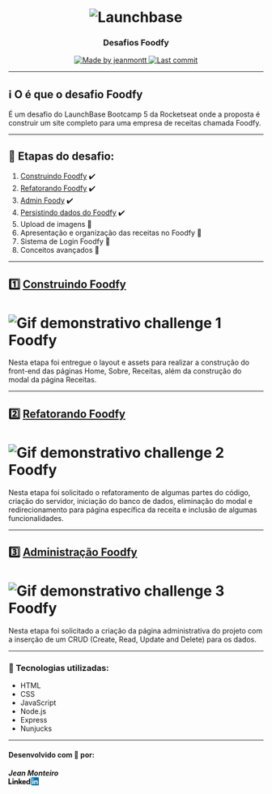 <h1 align="center">
    <img alt="Launchbase" src="https://storage.googleapis.com/golden-wind/bootcamp-launchbase/logo.png" width="400px" />
</h1>

<h3 align="center">
  Desafios Foodfy
</h3>

<p align="center">

  <a href="https://github.com/jeanmontt">
    <img alt="Made by jeanmontt" src="https://img.shields.io/badge/made%20by-jeanmontt-blue">
  </a>

  <a href="https://github.com/jeanmontt/foodfy/commits/master" >
    <img alt="Last commit" src="https://img.shields.io/github/last-commit/jeanmontt/foodfy">
  </a>

</p>

---

## ℹ️ O é que o desafio Foodfy

É um desafio do LaunchBase Bootcamp 5 da Rocketseat onde a proposta é construir um site completo para uma empresa de receitas chamada Foodfy.

---

## 📑️ Etapas do desafio:

1. [Construindo Foodfy](https://github.com/jeanmontt/foodfy/tree/master/01_challenge-building-foodfy) ✔️
2. [Refatorando Foodfy](https://github.com/jeanmontt/foodfy/tree/master/02_challenge-refactoring-foodfy) ✔️
3. [Admin Foody](https://github.com/jeanmontt/foodfy/tree/master/03_challenge-admin-foodfy) ✔️
4. [Persistindo dados do Foodfy](https://github.com/jeanmontt/foodfy/tree/master/04_challenge-persisting-data-on-foodfy) ✔️
5. Upload de imagens 🚧️
6. Apresentação e organização das receitas no Foodfy 🚧️
7. Sistema de Login Foodfy 🚧️
8. Conceitos avançados 🚧️

---

## 1️⃣️ [Construindo Foodfy](https://github.com/jeanmontt/foodfy/tree/master/01_challenge-building-foodfy)

<h1>
<img src="assets/foodfy1.gif" alt="Gif demonstrativo challenge 1 Foodfy">
</h1>

Nesta etapa foi entregue o layout e assets para realizar a construção do front-end das páginas Home, Sobre, Receitas, além da construção do modal da página Receitas.

---

## 2️⃣️ [Refatorando Foodfy](https://github.com/jeanmontt/foodfy/tree/master/02_challenge-refactoring-foodfy)

<h1>
<img src="assets/foodfy2.gif" alt="Gif demonstrativo challenge 2 Foodfy">
</h1>

Nesta etapa foi solicitado o refatoramento de algumas partes do código, criação do servidor, iniciação do banco de dados, eliminação do modal e redirecionamento para página específica da receita e inclusão de algumas funcionalidades.

---

## 3️⃣ [Administração Foodfy](https://github.com/jeanmontt/foodfy/tree/master/02_challenge-refactoring-foodfy)

<h1>
<img src="assets/foodfy3.gif" alt="Gif demonstrativo challenge 3 Foodfy">
</h1>

Nesta etapa foi solicitado a criação da página administrativa do projeto com a inserção de um CRUD (Create, Read, Update and Delete) para os dados.

---
### 🚀️ Tecnologias utilizadas:

- HTML
- CSS
- JavaScript
- Node.js
- Express
- Nunjucks

---

#### Desenvolvido com 💙️ por:

***Jean Monteiro*** 
<br/> 
<a href="https://www.linkedin.com/in/jeanmont/">
<img src="https://raw.githubusercontent.com/jeanmontt/NLW-1.0/master/public/assets/linkedin.png">
</a>